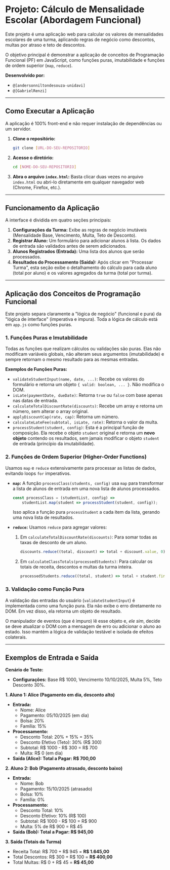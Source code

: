 # Projeto: Cálculo de Mensalidade Escolar (Abordagem Funcional)

Este projeto é uma aplicação web para calcular os valores de mensalidades escolares de uma turma, aplicando regras de negócio como descontos, multas por atraso e teto de descontos.

O objetivo principal é demonstrar a aplicação de conceitos de Programação Funcional (PF) em JavaScript, como funções puras, imutabilidade e funções de ordem superior (`map`, `reduce`).

**Desenvolvido por:**
* `@[andersonniltondesouza-unidavi]`
* `@[GabrielRenzi]`

---

## Como Executar a Aplicação

A aplicação é 100% front-end e não requer instalação de dependências ou um servidor.

1.  **Clone o repositório:**
    ```bash
    git clone [URL-DO-SEU-REPOSITORIO]
    ```
2.  **Acesse o diretório:**
    ```bash
    cd [NOME-DO-SEU-REPOSITORIO]
    ```
3.  **Abra o arquivo `index.html`:**
    Basta clicar duas vezes no arquivo `index.html` ou abri-lo diretamente em qualquer navegador web (Chrome, Firefox, etc.).

---

## Funcionamento da Aplicação

A interface é dividida em quatro seções principais:

1.  **Configurações da Turma:** Exibe as regras de negócio imutáveis (Mensalidade Base, Vencimento, Multa, Teto de Desconto).
2.  **Registrar Aluno:** Um formulário para adicionar alunos à lista. Os dados de entrada são validados antes de serem adicionados.
3.  **Alunos Registrados (Entrada):** Uma lista dos alunos que serão processados.
4.  **Resultados do Processamento (Saída):** Após clicar em "Processar Turma", esta seção exibe o detalhamento do cálculo para cada aluno (total por aluno) e os valores agregados da turma (total por turma).

---

## Aplicação dos Conceitos de Programação Funcional

Este projeto separa claramente a "lógica de negócio" (funcional e pura) da "lógica de interface" (imperativa e impura). Toda a lógica de cálculo está em `app.js` como funções puras.

### 1. Funções Puras e Imutabilidade

Todas as funções que realizam cálculos ou validações são puras. Elas não modificam variáveis globais, não alteram seus argumentos (imutabilidade) e sempre retornam o mesmo resultado para as mesmas entradas.

**Exemplos de Funções Puras:**

* `validateStudentInput(name, date, ...)`: Recebe os valores do formulário e retorna um objeto `{ valid: boolean, ... }`. Não modifica o DOM.
* `isLate(paymentDate, dueDate)`: Retorna `true` ou `false` com base apenas nas datas de entrada.
* `calculateTotalDiscountRate(discounts)`: Recebe um array e retorna um número, sem alterar o array original.
* `applyDiscountCap(rate, cap)`: Retorna um número.
* `calculateLateFee(subtotal, isLate, rate)`: Retorna o valor da multa.
* `processStudent(student, config)`: Esta é a principal função de composição. Ela recebe o objeto `student` original e retorna um **novo objeto** contendo os resultados, sem jamais modificar o objeto `student` de entrada (princípio da imutabilidade).

### 2. Funções de Ordem Superior (Higher-Order Functions)

Usamos `map` e `reduce` extensivamente para processar as listas de dados, evitando loops `for` imperativos.

* **`map`:**
    A função `processClass(students, config)` usa `map` para transformar a lista de alunos de entrada em uma nova lista de alunos processados.
    ```javascript
    const processClass = (studentList, config) =>
        studentList.map(student => processStudent(student, config));
    ```
    Isso aplica a função pura `processStudent` a cada item da lista, gerando uma nova lista de resultados.

* **`reduce`:**
    Usamos `reduce` para agregar valores:
    1.  Em `calculateTotalDiscountRate(discounts)`: Para somar todas as taxas de desconto de um aluno.
        ```javascript
        discounts.reduce((total, discount) => total + discount.value, 0);
        ```
    2.  Em `calculateClassTotals(processedStudents)`: Para calcular os totais de receita, descontos e multas da turma inteira.
        ```javascript
        processedStudents.reduce((total, student) => total + student.finalTuition, 0);
        ```

### 3. Validação como Função Pura

A validação das entradas do usuário (`validateStudentInput`) é implementada como uma função pura. Ela não exibe o erro diretamente no DOM. Em vez disso, ela retorna um objeto de resultado.

O manipulador de eventos (que é impuro) lê esse objeto e, *ele sim*, decide se deve atualizar o DOM com a mensagem de erro ou adicionar o aluno ao estado. Isso mantém a lógica de validação testável e isolada de efeitos colaterais.

---

## Exemplos de Entrada e Saída

**Cenário de Teste:**

* **Configurações:** Base R$ 1000, Vencimento 10/10/2025, Multa 5%, Teto Desconto 30%.

**1. Aluno 1: Alice (Pagamento em dia, desconto alto)**
* **Entrada:**
    * Nome: Alice
    * Pagamento: 05/10/2025 (em dia)
    * Bolsa: 20%
    * Família: 15%
* **Processamento:**
    * Desconto Total: 20% + 15% = 35%
    * Desconto Efetivo (Teto): 30% (R$ 300)
    * Subtotal: R$ 1000 - R$ 300 = R$ 700
    * Multa: R$ 0 (em dia)
* **Saída (Alice): Total a Pagar: R$ 700,00**

**2. Aluno 2: Bob (Pagamento atrasado, desconto baixo)**
* **Entrada:**
    * Nome: Bob
    * Pagamento: 15/10/2025 (atrasado)
    * Bolsa: 10%
    * Família: 0%
* **Processamento:**
    * Desconto Total: 10%
    * Desconto Efetivo: 10% (R$ 100)
    * Subtotal: R$ 1000 - R$ 100 = R$ 900
    * Multa: 5% de R$ 900 = R$ 45
* **Saída (Bob): Total a Pagar: R$ 945,00**

**3. Saída (Totais da Turma)**
* Receita Total: R$ 700 + R$ 945 = **R$ 1.645,00**
* Total Descontos: R$ 300 + R$ 100 = **R$ 400,00**
* Total Multas: R$ 0 + R$ 45 = **R$ 45,00**